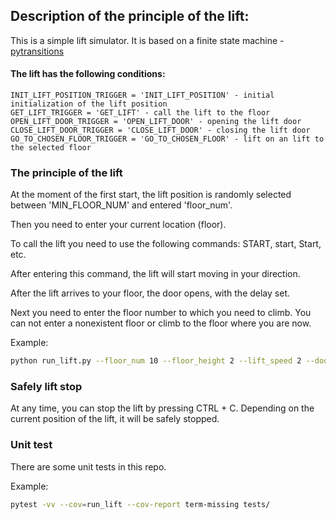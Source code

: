 ## Description of the principle of the lift:

This is a simple lift simulator. It is based on a finite state machine - [pytransitions](https://github.com/pytransitions)

#### The lift has the following conditions:
```
INIT_LIFT_POSITION_TRIGGER = 'INIT_LIFT_POSITION' - initial initialization of the lift position
GET_LIFT_TRIGGER = 'GET_LIFT' - call the lift to the floor
OPEN_LIFT_DOOR_TRIGGER = 'OPEN_LIFT_DOOR' - opening the lift door
CLOSE_LIFT_DOOR_TRIGGER = 'CLOSE_LIFT_DOOR' - closing the lift door
GO_TO_CHOSEN_FLOOR_TRIGGER = 'GO_TO_CHOSEN_FLOOR' - lift on an lift to the selected floor

```
### The principle of the lift
At the moment of the first start, the lift position is randomly selected between 'MIN_FLOOR_NUM' and entered 'floor_num'.

Then you need to enter your current location (floor).

To call the lift you need to use the following commands: START, start, Start, etc.

After entering this command, the lift will start moving in your direction.

After the lift arrives to your floor, the door opens, with the delay set.

Next you need to enter the floor number to which you need to climb. You can not enter a nonexistent floor or climb to the floor where you are now.

Example:
```bash
python run_lift.py --floor_num 10 --floor_height 2 --lift_speed 2 --door_time 1
``` 
### Safely lift stop
At any time, you can stop the lift by pressing CTRL + C. Depending on the current position of the lift, it will be safely stopped.

### Unit test
There are some unit tests in this repo.

Example:
```bash
pytest -vv --cov=run_lift --cov-report term-missing tests/
```